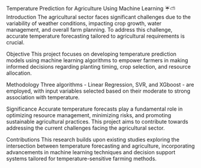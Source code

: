 Temperature Prediction for Agriculture Using Machine Learning ☔⛅
Introduction
The agricultural sector faces significant challenges due to the variability of weather conditions, impacting crop growth, water management, and overall farm planning. To address this challenge, accurate temperature forecasting tailored to agricultural requirements is crucial.

Objective
This project focuses on developing temperature prediction models using machine learning algorithms to empower farmers in making informed decisions regarding planting timing, crop selection, and resource allocation.

Methodology
Three algorithms - Linear Regression, SVR, and XGboost - are employed, with input variables selected based on their moderate to strong association with temperature.

Significance
Accurate temperature forecasts play a fundamental role in optimizing resource management, minimizing risks, and promoting sustainable agricultural practices. This project aims to contribute towards addressing the current challenges facing the agricultural sector.

Contributions
This research builds upon existing studies exploring the intersection between temperature forecasting and agriculture, incorporating advancements in machine learning techniques and decision support systems tailored for temperature-sensitive farming methods.
